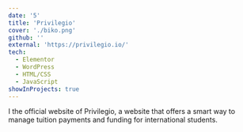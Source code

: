 ```yaml
---
date: '5'
title: 'Privilegio'
cover: './biko.png'
github: ''
external: 'https://privilegio.io/'
tech:
  - Elementor
  - WordPress
  - HTML/CSS
  - JavaScript
showInProjects: true
---
```


I the official website of Privilegio, a website that offers a smart way to manage tuition payments and funding for international students.
